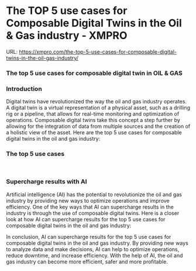 # The TOP 5 use cases for Composable Digital Twins in the Oil & Gas industry - XMPRO

URL: https://xmpro.com/the-top-5-use-cases-for-composable-digital-twins-in-the-oil-gas-industry/

### The top 5 use cases for composable digital twin in OIL & GAS

### Introduction

Digital twins have revolutionized the way the oil and gas industry operates. A digital twin is a virtual representation of a physical asset, such as a drilling rig or a pipeline, that allows for real-time monitoring and optimization of operations. Composable digital twins take this concept a step further by allowing for the integration of data from multiple sources and the creation of a holistic view of the asset. Here are the top 5 use cases for composable digital twins in the oil and gas industry:

### The top 5 use cases

 

### Supercharge results with AI

Artificial intelligence (AI) has the potential to revolutionize the oil and gas industry by providing new ways to optimize operations and improve efficiency. One of the key ways that AI can supercharge results in the industry is through the use of composable digital twins. Here is a closer look at how AI can supercharge results for the top 5 use cases for composable digital twins in the oil and gas industry:

In conclusion, AI can supercharge results for the top 5 use cases for composable digital twins in the oil and gas industry. By providing new ways to analyze data and make decisions, AI can help to optimize operations, reduce downtime, and increase efficiency. With the help of AI, the oil and gas industry can become more efficient, safer and more profitable.


